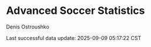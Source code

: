 # Advanced Soccer Statistics
Denis Ostroushko

<!-- gfm -->

Last successful data update: 2025-09-09 05:17:22 CST
